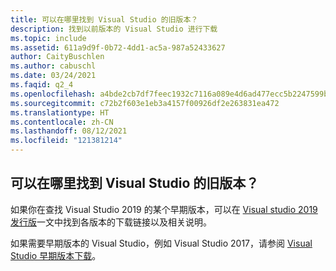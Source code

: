 ```yaml
---
title: 可以在哪里找到 Visual Studio 的旧版本？
description: 找到以前版本的 Visual Studio 进行下载
ms.topic: include
ms.assetid: 611a9d9f-0b72-4dd1-ac5a-987a52433627
author: CaityBuschlen
ms.author: cabuschl
ms.date: 03/24/2021
ms.faqid: q2_4
ms.openlocfilehash: a4bde2cb7df7feec1932c7116a089e4d6ad477ecc5b2247599b43453d38257d0
ms.sourcegitcommit: c72b2f603e1eb3a4157f00926df2e263831ea472
ms.translationtype: HT
ms.contentlocale: zh-CN
ms.lasthandoff: 08/12/2021
ms.locfileid: "121381214"
---
```

## <a name="where-can-i-find-older-versions-of-visual-studio"></a>可以在哪里找到 Visual Studio 的旧版本？ 

如果你在查找 Visual Studio 2019 的某个早期版本，可以在 [Visual studio 2019 发行版](https://docs.microsoft.com/visualstudio/releases/2019/history?branch=updates%2Fhistory)一文中找到各版本的下载链接以及相关说明。

如果需要早期版本的 Visual Studio，例如 Visual Studio 2017，请参阅 [Visual Studio 早期版本下载](https://visualstudio.microsoft.com/vs/older-downloads/)。